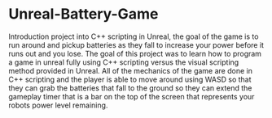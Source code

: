 # Unreal-Battery-Game
Introduction project into C++ scripting in Unreal, the goal of the game is to run around and pickup batteries as they fall to increase your power before it runs out and you lose.
The goal of this project was to learn how to program a game in unreal fully using C++ scripting versus the visual scripting method provided in Unreal. All of the mechanics of the game are done in C++ scripting and the player is able to move around using WASD so that they can grab the batteries that fall to the ground so they can extend the gameplay timer that is a bar on the top of the screen that represents your robots power level remaining.

